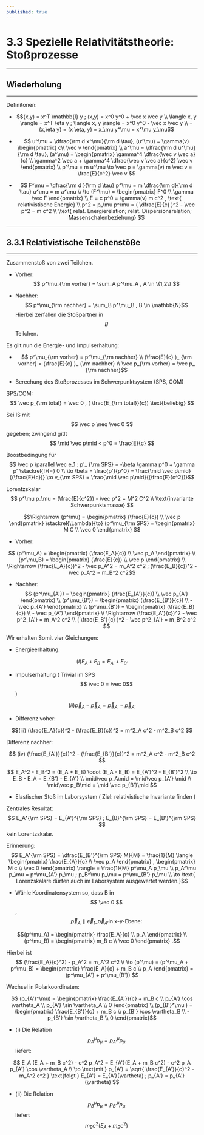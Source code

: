 ```yaml
---
published: true
---
```

# 3.3 Spezielle Relativitätstheorie: Stoßprozesse
---

## Wiederholung

---

Definitonen:
- $$(x,y) = x^T \mathbb{I} y ; (x,y) = x^0 y^0 + \vec x \vec y \\
\langle x, y \rangle = x^T \eta y ; \langle x, y \rangle = x^0 y^0 - \vec x \vec y \\ 
= (x,\eta y) = (x \eta, y) = x_\mu y^\mu = x^\mu y_\mu$$ 

- $$ u^\mu = \dfrac{\rm d x^\mu}{\rm d \tau}, (u^\mu) = \gamma(v) \begin{pmatrix} c\\ \vec v \end{pmatrix} \\
a^\mu = \dfrac{\rm d u^\mu}{\rm d \tau}, (a^\mu) = \begin{pmatrix} \gamma^4 \dfrac{\vec v \vec a}{c} \\ \gamma^2 \vec a + \gamma^4 \dfrac{\vec v \vec a}{c^2} \vec v \end{pmatrix} \\
p^\mu = m u^\mu \to \vec p = \gamma(v) m \vec v = \frac{E}{c^2} \vec v $$

- $$ F^\mu = \dfrac{\rm d }{\rm d \tau} p^\mu = m \dfrac{\rm d}{\rm d \tau} u^\mu = m a^\mu \\ 
\to (F^\mu) = \begin{pmatrix} F^0 \\ \gamma \vec F \end{pmatrix} \\
E = c p^0 = \gamma(v) m c^2 , \text{ relativistische  Energie} \\
p^2 = p_\mu p^\mu = ( \dfrac{E}{c} )^2 - \vec p^2 = m c^2 \\ \text{ relat. Energierelation; relat. Dispersionsrelation; Massenschalenbeziehung}
$$

---
## 3.3.1 Relativistische Teilchenstöße
---

Zusammenstoß von zwei Teilchen. 

- Vorher:
$$ p^\mu_{\rm vorher} = \sum_A p^\mu_A , A \in \{1,2\} $$ 

- Nachher:
$$ p^\mu_{\rm nachher} = \sum_B p^\mu_B , B \in \mathbb{N}$$
Hierbei zerfallen die Stoßpartner in $$B$$ Teilchen.

Es gilt nun die Energie- und Impulserhaltung:

- $$ p^\mu_{\rm vorher} = p^\mu_{\rm nachher} \\ 
(\frac{E}{c} )_ {\rm vorher} = (\frac{E}{c} )_ {\rm nachher} \\
\vec p_{\rm vorher} = \vec p_ {\rm nachher}$$ 

- Berechung des Stoßprozesses im Schwerpunktsystem (SPS, COM)

SPS/COM: $$ \vec p_{\rm total} = \vec 0 , ( \frac{E_{\rm total}}{c}) \text{beliebig} $$

Sei IS mit $$ \vec p \neq \vec 0 $$ gegeben; zwingend gitlt $$ \mid \vec p\mid < p^0 = \frac{E}{c} $$ 

Boostbedingung für $$ \vec p \parallel \vec e_1 : p'_ {\rm SPS} = -\beta \gamma p^0 + \gamma p' \stackrel{!}{=} 0 \\ 
\to \beta = \frac{p'}{p^0} = \frac{\mid \vec p\mid}{(\frac{E}{c})} \to v_{\rm SPS} = \frac{\mid \vec p\mid}{(\frac{E}{c^2})}$$ 

Lorentzskalar $$ p^\mu p_\mu = (\frac{E}{c^2}) - \vec p^2 = M^2 C^2 \\ \text{invariante Schwerpunktsmasse} $$

$$\Rightarrow (p^\mu) = \begin{pmatrix} (\frac{E}{c}) \\ \vec p \end{pmatrix} \stackrel{\Lambda}{to} (p^\mu_{\rm SPS} = \begin{pmatrix} M C \\ \vec 0 \end{pmatrix} $$

- Vorher: 

$$ (p^\mu_A) = \begin{pmatrix} (\frac{E_A}{c}) \\ \vec p_A \end{pmatrix} \\
(p^\mu_B) = \begin{pmatrix} (\frac{E}{c}) \\ \vec p \end{pmatrix} \\
\Rightarrow (\frac{E_A}{c})^2 - \vec p_A^2 = m_A^2 c^2 ; (\frac{E_B}{c})^2 - \vec p_A^2 = m_B^2 c^2$$

- Nachher: 
$$ (p^\mu_{A'}) = \begin{pmatrix} (\frac{E_{A'}}{c}) \\ \vec p_{A'} \end{pmatrix} \\
(p^\mu_{B'}) = \begin{pmatrix} (\frac{E_{B'}}{c}) \\ - \vec p_{A'} \end{pmatrix} \\ 
(p^\mu_{B'}) = \begin{pmatrix} (\frac{E_B}{c}) \\ - \vec p_{A'} \end{pmatrix} \\ 
\Rightarrow (\frac{E_A'}{c})^2 - \vec p^2_{A'} = m_A^2 c^2 \\
( \frac{E_B'}{c} )^2 - \vec p^2_{A'} = m_B^2 c^2  $$

Wir erhalten Somit vier Gleichungen: 

- Energieerhaltung: 

$$ (i) E_A + E_B = E_{A'} + E_{B'}$$

- Impulserhaltung ( Trivial im SPS $$ \vec 0 = \vec 0$$)

$$ (ii) \vec p_A - \vec p_A = \vec p_{A'} - \vec p_{A'} $$

- Differenz voher:

$$(iii) (\frac{E_A}{c})^2 - (\frac{E_B}{c})^2 = m^2_A c^2 - m^2_B c^2 $$

Differenz nachher:
 
$$ (iv) (\frac{E_{A'}}{c})^2 - (\frac{E_{B'}}{c})^2 = m^2_A c^2 - m^2_B c^2 $$

$$ E_A^2 - E_B^2 = (E_A + E_B) \cdot (E_A - E_B) =  E_{A'}^2 - E_{B'}^2 \\ 
\to E_B - E_A = E_{B'} - E_{A'} \\ 
\mid\vec p_A\mid = \mid\vec p_{A'} \mid \\
\mid\vec p_B\mid = \mid \vec p_{B'}\mid $$

- Elastischer Stoß im Laborsystem ( Ziel: relativistische Invariante finden )

Zentrales Resultat: $$ E_A^{\rm SPS} = E_{A'}^{\rm SPS} ; E_{B}^{\rm SPS} = E_{B'}^{\rm SPS} $$ kein Lorentzskalar.

Erinnerung: $$ E_A^{\rm SPS} = \dfrac{E_{B'}^{\rm SPS} M}{M} = \frac{1}{M} 
\langle \begin{pmatrix} \frac{E_{A}}{c} \\ \vec p_A \end{pmatrix} , \begin{pmatrix} M c \\ \vec 0 \end{pmatrix} \rangle = \frac{1}{M} p^\mu_A p_\mu \\ 
p_A^\mu p_\mu = p^\mu_{A'} p_\mu ; p_B^\mu p_\mu = p^\mu_{B'} p_\mu \\ 
\to \text{ Lorenzskalare dürfen auch im Laborsystem ausgewertet werden.}$$

- Wähle Koordinatensystem so, dass B in $$ \vec 0 $$, $$ \vec p_A \parallel \vec e_1 , \vec p_{A'} \text{in x-y-Ebene:} $$

$$(p^\mu_A) = \begin{pmatrix} \frac{E_A}{c} \\ p_A \end{pmatrix} \\ 
(p^\mu_B) = \begin{pmatrix} m_B c \\ \vec 0 \end{pmatrix} .$$

Hierbei ist $$ (\frac{E_A}{c}^2) - p_A^2 = m_A^2 c^2 \\ 
\to (p^\mu) = (p^\mu_A + p^\mu_B) = \begin{pmatrix} \frac{E_A}{c} + m_B c \\ p_A \end{pmatrix} = (p^\mu_{A'} + p^\mu_{B'}) $$

Wechsel in Polarkoordinaten:

$$ (p_{A'}^\mu) = \begin{pmatrix} \frac{E_{A'}}{c} + m_B c \\ p_{A'} \cos \vartheta_A \\ p_{A'} \sin \vartheta_A \\ 0  \end{pmatrix} \\ 
(p_{B'}^\mu ) = \begin{pmatrix} \frac{E_{B'}}{c} + m_B c \\ p_{B'} \cos \vartheta_B \\ - p_{B'} \sin \vartheta_B \\ 0  \end{pmatrix}$$ 

- (i) Die Relation $$ p^\mu_A p_\mu = p^\mu_{A'} p_\mu $$ liefert:

$$ E_A (E_A + m_B c^2) - c^2 p_A^2 = E_{A'}(E_A + m_B c^2) - c^2 p_A p_{A'} \cos \vartheta_A \\
\to \text{mit } p_{A'} = \sqrt{ \frac{E_{A'}}{c}^2 - m_A^2 c^2 } \text{folgt } E_{A'} = E_{A'}(\vartheta) ; p_{A'} = p_{A'}(\vartheta)  $$

- (ii) Die Relation $$ p^\mu_B p_\mu  = p^\mu_{B'} p_\mu $$ liefert $$ m_B c^2 (E_A + m_B c^2) $$   